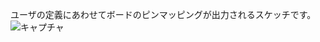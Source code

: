 ユーザの定義にあわせてボードのピンマッピングが出力されるスケッチです。
![キャプチャ](https://user-images.githubusercontent.com/17396945/187060589-0d928090-233f-48e2-bd8b-d289e088f4cd.PNG)
